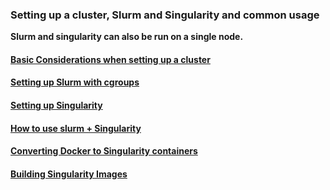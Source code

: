 ### Setting up a cluster, Slurm and Singularity and common usage
**Slurm and singularity can also be run on a single node.**

#### [Basic Considerations when setting up a cluster](https://github.com/markwdalton/lambdalabs/tree/main/documentation/software/slurm-cluster/considerations-setting-up-a-cluster.txt)
#### [Setting up Slurm with cgroups](https://github.com/markwdalton/lambdalabs/tree/main/documentation/software/slurm-cluster/setting-up-slurm.md)
#### [Setting up Singularity](https://github.com/markwdalton/lambdalabs/tree/main/documentation/software/slurm-cluster/setting-up-singularity.md)
#### [How to use slurm + Singularity](https://github.com/markwdalton/lambdalabs/tree/main/documentation/software/slurm-cluster/usage-of-slurm.md)
#### [Converting Docker to Singularity containers](https://github.com/markwdalton/lambdalabs/tree/main/documentation/software/slurm-cluster/convert-local-docker-to-singularity.md)
#### [Building Singularity Images](https://github.com/markwdalton/lambdalabs/tree/main/documentation/software/slurm-cluster/building-sif-containers.md)
